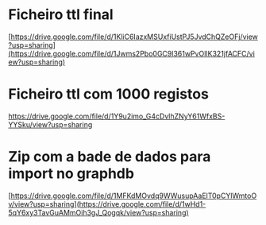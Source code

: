 # Ficheiro ttl final

[https://drive.google.com/file/d/1KliC6IazxMSUxfiUstPJ5JvdChQZeOFj/view?usp=sharing](https://drive.google.com/file/d/1Jwms2Pbo0GC9l361wPvOlIK321jfACFC/view?usp=sharing)

# Ficheiro ttl com 1000 registos

https://drive.google.com/file/d/1Y9u2imo_G4cDvlhZNyY61WfxBS-YYSku/view?usp=sharing

# Zip com a bade de dados para import no graphdb

[https://drive.google.com/file/d/1MFKdMOvdq9WWusupAaElT0pCYlWmtoOv/view?usp=sharing](https://drive.google.com/file/d/1wHd1-5qY6xy3TavGuAMmOih3gJ_Qogqk/view?usp=sharing)
